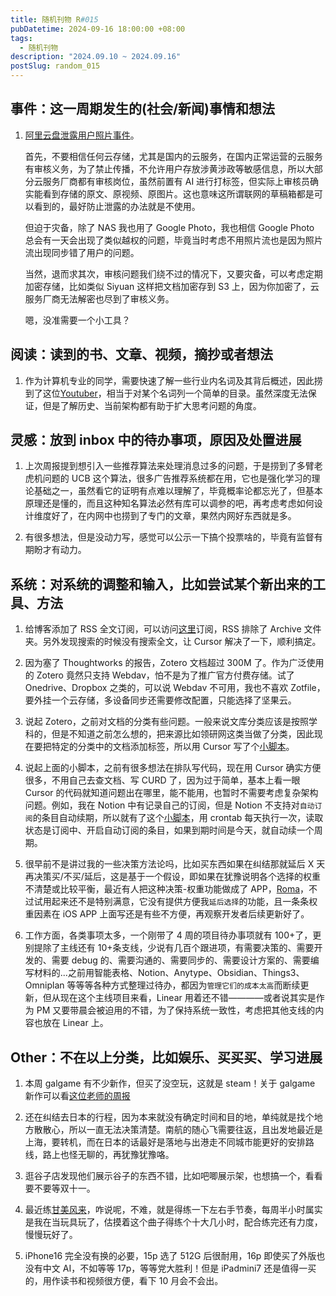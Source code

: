 ```yaml
---
title: 随机刊物 R#015
pubDatetime: 2024-09-16 18:00:00 +08:00
tags:
  - 随机刊物
description: "2024.09.10 ~ 2024.09.16"
postSlug: random_015
---
```


## 事件：这一周期发生的(社会/新闻)事情和想法

1. [阿里云盘泄露用户照片事件](https://v2ex.com/t/1073087)。

   首先，不要相信任何云存储，尤其是国内的云服务，在国内正常运营的云服务有审核义务，为了禁止传播，不允许用户存放涉黄涉政等敏感信息，所以大部分云服务厂商都有审核岗位，虽然前置有 AI 进行打标签，但实际上审核员确实能看到存储的原文、原视频、原图片。这也意味这所谓联网的草稿箱都是可以看到的，最好防止泄露的办法就是不使用。

   但迫于灾备，除了 NAS 我也用了 Google Photo，我也相信 Google Photo 总会有一天会出现了类似越权的问题，毕竟当时考虑不用照片流也是因为照片流出现同步错了用户的问题。

   当然，退而求其次，审核问题我们绕不过的情况下，又要灾备，可以考虑定期加密存储，比如类似 Siyuan 这样把文档加密存到 S3 上，因为你加密了，云服务厂商无法解密也尽到了审核义务。

   嗯，没准需要一个小工具？

## 阅读：读到的书、文章、视频，摘抄或者想法

1. 作为计算机专业的同学，需要快速了解一些行业内名词及其背后概述，因此捞到了这位[Youtuber](https://www.youtube.com/watch?v=_kynGl5hr9U)，相当于对某个名词列一个简单的目录。虽然深度无法保证，但是了解历史、当前架构都有助于扩大思考问题的角度。

## 灵感：放到 inbox 中的待办事项，原因及处置进展

1. 上次周报提到想引入一些推荐算法来处理消息过多的问题，于是捞到了多臂老虎机问题的 UCB 这个算法，很多广告推荐系统都在用，它也是强化学习的理论基础之一，虽然看它的证明有点难以理解了，毕竟概率论都忘光了，但基本原理还是懂的，而且这种知名算法必然有库可以调参的吧，再考虑考虑如何设计维度好了，在内网中也捞到了专门的文章，果然内网好东西就是多。

2. 有很多想法，但是没动力写，感觉可以公示一下搞个投票啥的，毕竟有监督有期盼才有动力。

## 系统：对系统的调整和输入，比如尝试某个新出来的工具、方法

1. 给博客添加了 RSS 全文订阅，可以访问[这里](https://blog.sakanano.moe/rss.xml)订阅，RSS 排除了 Archive 文件夹。另外发现搜索的时候没有搜索全文，让 Cursor 解决了一下，顺利搞定。

2. 因为塞了 Thoughtworks 的报告，Zotero 文档超过 300M 了。作为广泛使用的 Zotero 竟然只支持 Webdav，怕不是为了推广官方付费存储。试了 Onedrive、Dropbox 之类的，可以说 Webdav 不可用，我也不喜欢 Zotfile，要外挂一个云存储，多设备同步还需要修改配置，只能选择了坚果云。

3. 说起 Zotero，之前对文档的分类有些问题。一般来说文库分类应该是按照学科的，但是不知道之前怎么想的，把来源比如领研网这类当做了分类，因此现在要把特定的分类中的文档添加标签，所以用 Cursor 写了个[小脚本](https://github.com/lc4t/ToolBox/blob/dev/zotero/zotero_tagger.py)。

4. 说起上面的小脚本，之前有很多想法在排队写代码，现在用 Cursor 确实方便很多，不用自己去查文档、写 CURD 了，因为过于简单，基本上看一眼 Cursor 的代码就知道问题出在哪里，能不能用，也暂时不需要考虑复杂架构问题。例如，我在 Notion 中有记录自己的订阅，但是 Notion 不支持对`自动订阅`的条目自动续期，所以就有了这个[小脚本](https://github.com/lc4t/ToolBox/blob/main/notion/auto_update_subscription.py)，用 crontab 每天执行一次，读取状态是订阅中、开启自动订阅的条目，如果到期时间是今天，就自动续一个周期。

5. 很早前不是讲过我的一些决策方法论吗，比如买东西如果在纠结那就延后 X 天再决策买/不买/延后，这是基于一个假设，即如果在犹豫说明各个选择的权重不清楚或比较平衡，最近有人把这种决策-权重功能做成了 APP，[Roma](https://apps.apple.com/cn/app/roma-%E6%96%B9%E5%90%91%E9%80%89%E6%8B%A9%E5%86%B3%E7%AD%96%E5%92%8C%E5%A4%8D%E7%9B%98/id6670693333)，不过试用起来还不是特别满意，它没有提供方便我`延后选择`的功能，且一条条权重因素在 iOS APP 上面写还是有些不方便，再观察开发者后续更新好了。

6. 工作方面，各类事项太多，一个刚带了 4 周的项目待办事项就有 100+了，更别提除了主线还有 10+条支线，少说有几百个跟进项，有需要决策的、需要开发的、需要 debug 的、需要沟通的、需要同步的、需要设计方案的、需要编写材料的...之前用智能表格、Notion、Anytype、Obsidian、Things3、Omniplan 等等等各种方式整理过待办，都因为`管理它们的成本太高`而断续更新，但从现在这个主线项目来看，Linear 用着还不错————或者说其实是作为 PM 又要带晨会被迫用的不错，为了保持系统一致性，考虑把其他支线的内容也放在 Linear 上。

## Other：不在以上分类，比如娱乐、买买买、学习进展

1. 本周 galgame 有不少新作，但买了没空玩，这就是 steam！关于 galgame 新作可以看[这位老师的周报](https://www.bilibili.com/video/BV1Epp7ehEA1/)

2. 还在纠结去日本的行程，因为本来就没有确定时间和目的地，单纯就是找个地方散散心，所以一直无法决策清楚。南航的随心飞需要往返，且出发地最近是上海，要转机，而在日本的话最好是落地与出港走不同城市能更好的安排路线，路上也怪无聊的，再犹豫犹豫咯。

3. 逛谷子店发现他们展示谷子的东西不错，比如吧唧展示架，也想搞一个，看看要不要等双十一。

4. 最近练[甘美风来](https://www.mymusicsheet.com/alova/45476)，咋说呢，不难，就是得练一下左右手节奏，每周半小时属实是我在当玩具玩了，估摸着这个曲子得练个十大几小时，配合练完还有力度，慢慢玩好了。

5. iPhone16 完全没有换的必要，15p 选了 512G 后很耐用，16p 即使买了外版也没有中文 AI，不如等等 17p，等等党大胜利！但是 iPadmini7 还是值得一买的，用作读书和视频很方便，看下 10 月会不会出。
